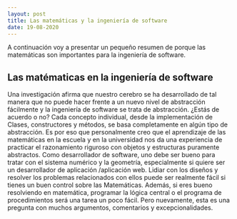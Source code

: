 ```yaml
---
layout: post
title: Las matemáticas y la ingeniería de software 
date: 19-08-2020
---
```

A continuación voy a presentar un pequeño resumen de porque las matemáticas son importantes para la ingeniería de software.

## Las matématicas en la ingeniería de software
Una investigación afirma que nuestro cerebro se ha desarrollado de tal manera que no puede hacer frente a un nuevo nivel de abstracción fácilmente y la ingeniería de software se trata de abstracción. ¿Estás de acuerdo o no? Cada concepto individual, desde la implementación de Clases, constructores y métodos, se basa completamente en algún tipo de abstracción. Es por eso que personalmente creo que el aprendizaje de las matemáticas en la escuela y en la universidad nos da una experiencia de practicar el razonamiento riguroso con objetos y estructuras puramente abstractos.
Como desarrollador de software, uno debe ser bueno para tratar con el sistema numérico y la geometría, especialmente si quiere ser un desarrollador de aplicación /aplicación web. Lidiar con los diseños y resolver los problemas relacionados con ellos puede ser realmente fácil si tienes un buen control sobre las Matemáticas. Además, si eres bueno resolviendo en matemática, programar la lógica central o el programa de procedimientos será una tarea un poco fácil. Pero nuevamente, esta es una pregunta con muchos argumentos, comentarios y excepcionalidades.
